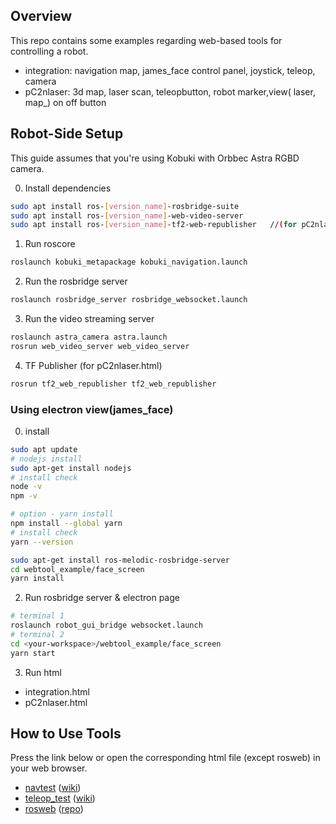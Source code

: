 
## Overview

This repo contains some examples regarding web-based tools for controlling a robot.

* integration: navigation map, james_face control panel, joystick, teleop, camera
* pC2nlaser: 3d map, laser scan, teleopbutton, robot marker,view( laser, map_) on off button

## Robot-Side Setup

This guide assumes that you're using Kobuki with Orbbec Astra RGBD camera.

0. Install dependencies
```bash
sudo apt install ros-[version_name]-rosbridge-suite
sudo apt install ros-[version_name]-web-video-server
sudo apt install ros-[version_name]-tf2-web-republisher   //(for pC2nlaser.html)
```

1. Run roscore

```bash
roslaunch kobuki_metapackage kobuki_navigation.launch
```

2. Run the rosbridge server

```bash
roslaunch rosbridge_server rosbridge_websocket.launch
```

3. Run the video streaming server

```bash
roslaunch astra_camera astra.launch
rosrun web_video_server web_video_server
```

4. TF Publisher (for pC2nlaser.html)

```bash
rosrun tf2_web_republisher tf2_web_republisher 
```
### Using electron view(james_face)

0. install

```bash
sudo apt update
# nodejs install
sudo apt-get install nodejs
# install check
node -v
npm -v

# option - yarn install 
npm install --global yarn
# install check
yarn --version

sudo apt-get install ros-melodic-rosbridge-server
cd webtool_example/face_screen
yarn install
```

2. Run rosbridge server & electron page

```bash
# terminal 1
roslaunch robot_gui_bridge websocket.launch
# terminal 2
cd <your-workspace>/webtool_example/face_screen
yarn start
```

3. Run html
* integration.html
* pC2nlaser.html





## How to Use Tools

Press the link below or open the corresponding html file (except rosweb) in your web browser.

* [navtest](https://github.com/3watt/webtool-examples/raw/master/navtest.html) ([wiki](https://wiki.ros.org/nav2djs/))
* [teleop_test](https://github.com/3watt/webtool-examples/raw/master/teleop_test.html) ([wiki](https://wiki.ros.org/keyboardteleopjs/))
* [rosweb](http://labrom.eesc.usp.br/rosweb/) ([repo](https://github.com/EESC-LabRoM/rosweb))
